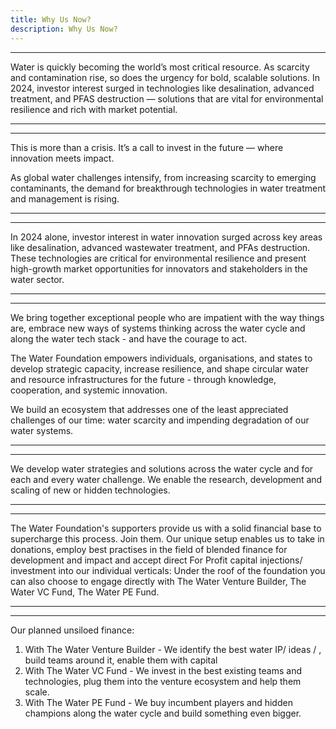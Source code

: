 ```yaml
---
title: Why Us Now?
description: Why Us Now?
---
```


***
Water is quickly becoming the world’s most critical resource. As scarcity and contamination rise, so does the urgency for bold, scalable solutions.
In 2024, investor interest surged in technologies like desalination, advanced treatment, and PFAS destruction — solutions that are vital for environmental resilience and rich with market potential.

***
***

This is more than a crisis. It’s a call to invest in the future — where innovation meets impact.

As global water challenges intensify, from increasing scarcity to emerging contaminants, the demand for breakthrough technologies in water treatment and management is rising. 

***
***
In 2024 alone, investor interest in water innovation surged across key areas like desalination, advanced wastewater treatment, and PFAs destruction. These technologies are critical for environmental resilience and present high-growth market opportunities for innovators and stakeholders in the water sector.

***
***

We bring together exceptional people who are impatient with the way things are, embrace new ways of systems thinking across the water cycle and along the water tech stack - and have the courage to act.

The Water Foundation empowers individuals, organisations, and states to develop strategic capacity, increase resilience, and shape circular water and resource infrastructures for the future - through knowledge, cooperation, and systemic innovation.

We build an ecosystem that addresses one of the least appreciated challenges of our time: water scarcity and impending degradation of our water systems.

***
***

We develop water strategies and solutions across the water cycle and for each and every water challenge. We enable the research, development and scaling of new or hidden technologies.

***
***

The Water Foundation's supporters provide us with a solid financial base to supercharge this process. Join them. Our unique setup enables us to take in donations, employ best practises in the field of blended finance for development and impact and accept direct For Profit capital injections/ investment into our individual verticals: Under the roof of the foundation you can also choose to engage directly with The Water Venture Builder, The Water VC Fund, The Water PE Fund.

***
***
Our planned unsiloed finance:

1) With The Water Venture Builder - We identify the best water IP/ ideas / , build teams around it, enable them with capital
2) With The Water VC Fund - We invest in the best existing teams and technologies, plug them into the venture ecosystem and help them scale.
3) With The Water PE Fund - We buy incumbent players and hidden champions along the water cycle and build something even bigger.

